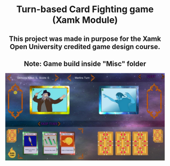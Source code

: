 <!DOCTYPE html>
<html>
<body>
<h1 align="center"> Turn-based Card Fighting game (Xamk Module) </h1> 

<h2 align="center"> This project was made in purpose for the Xamk Open University credited game design course.</h2>  
<h2 align="center"> Note: Game build inside "Misc" folder</h2>  

 
<p align="center">
<img src="https://github.com/ReanSchwarzer1/Turn-based-Card-Fighting-game-Xamk-Module/blob/main/Misc/game.jpg">
</p>
